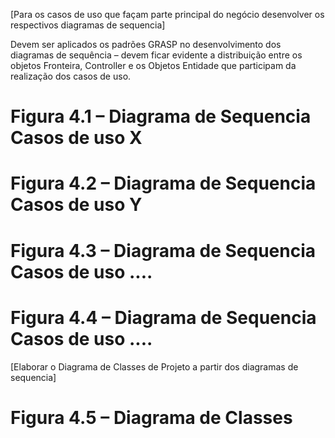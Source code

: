 [Para os casos de uso que façam parte principal do negócio desenvolver os respectivos diagramas de sequencia]

Devem ser aplicados os padrões GRASP no desenvolvimento dos diagramas de sequência – devem ficar evidente a distribuição entre os objetos Fronteira, Controller e os Objetos Entidade que participam da realização dos casos de uso.

# Figura 4.1 – Diagrama de Sequencia Casos de uso X 

# Figura 4.2 – Diagrama de Sequencia Casos de uso Y 

# Figura 4.3 – Diagrama de Sequencia Casos de uso .... 

# Figura 4.4 – Diagrama de Sequencia Casos de uso .... 


[Elaborar o Diagrama de Classes de Projeto a partir dos diagramas de sequencia]

# Figura 4.5 – Diagrama de Classes
